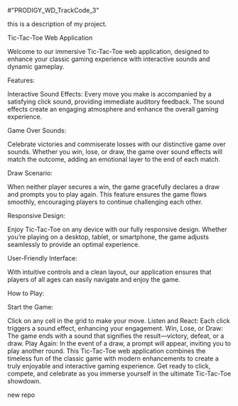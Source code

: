 #"PRODIGY_WD_TrackCode_3"

this is a description of my project.

Tic-Tac-Toe Web Application

Welcome to our immersive Tic-Tac-Toe web application, designed to enhance your classic gaming experience with interactive sounds and dynamic gameplay.

Features:

Interactive Sound Effects: Every move you make is accompanied by a satisfying click sound, providing immediate auditory feedback. The sound effects create an engaging atmosphere and enhance the overall gaming experience.

Game Over Sounds:

Celebrate victories and commiserate losses with our distinctive game over sounds. Whether you win, lose, or draw, the game over sound effects will match the outcome, adding an emotional layer to the end of each match.

Draw Scenario:

When neither player secures a win, the game gracefully declares a draw and prompts you to play again. This feature ensures the game flows smoothly, encouraging players to continue challenging each other.

Responsive Design:

Enjoy Tic-Tac-Toe on any device with our fully responsive design. Whether you’re playing on a desktop, tablet, or smartphone, the game adjusts seamlessly to provide an optimal experience.

User-Friendly Interface:

With intuitive controls and a clean layout, our application ensures that players of all ages can easily navigate and enjoy the game.

How to Play:

Start the Game:

Click on any cell in the grid to make your move.
Listen and React: Each click triggers a sound effect, enhancing your engagement.
Win, Lose, or Draw: The game ends with a sound that signifies the result—victory, defeat, or a draw.
Play Again: In the event of a draw, a prompt will appear, inviting you to play another round.
This Tic-Tac-Toe web application combines the timeless fun of the classic game with modern enhancements to create a truly enjoyable and interactive gaming experience. Get ready to click, compete, and celebrate as you immerse yourself in the ultimate Tic-Tac-Toe showdown.

new repo

